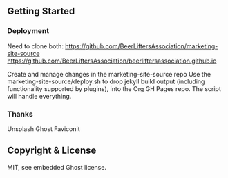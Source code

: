 ## Getting Started

### Deployment
Need to clone both:
https://github.com/BeerLiftersAssociation/marketing-site-source
https://github.com/BeerLiftersAssociation/beerliftersassociation.github.io

Create and manage changes in the marketing-site-source repo
Use the marketing-site-source/deploy.sh to drop jekyll build output (including functionality supported by plugins), into the Org GH Pages repo.
The script will handle everything.

### Thanks
Unsplash
Ghost
Faviconit

## Copyright & License
MIT, see embedded Ghost license.